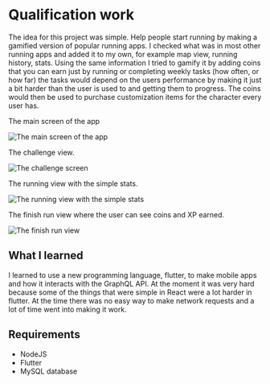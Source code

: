 # Qualification work
The idea for this project was simple. Help people start running by making a gamified version of popular running apps. I checked what was in most other running apps and added it to my own, for example map view, running history, stats. Using the same information I tried to gamify it by adding coins that you can earn just by running or completing weekly tasks (how often, or how far) the tasks would depend on the users performance by making it just a bit harder than the user is used to and getting them to progress. The coins would then be used to purchase customization items for the character every user has.

The main screen of the app

![The main screen of the app](https://i.imgur.com/X5h4we7.png)

The challenge view.

![The challenge screen](https://i.imgur.com/yWQEncf.png)

The running view with the simple stats.

![The running view with the simple stats](https://i.imgur.com/f2rRCXk.png)

The finish run view where the user can see coins and XP earned.

![The finish run view](https://i.imgur.com/Wi9OXaM.png)

## What I learned
I learned to use a new programming language, flutter, to make mobile apps and how it interacts with the GraphQL API. At the moment it was very hard because some of the things that were simple in React were a lot harder in flutter. At the time there was no easy way to make network requests and a lot of time went into making it work.
## Requirements

 - NodeJS
 - Flutter
 - MySQL database
